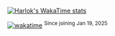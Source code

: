 [![Harlok's WakaTime stats](https://github-readme-stats.vercel.app/api/wakatime?username=QuokkaPride&layout=compact)](https://github.com/anuraghazra/github-readme-stats)


[![wakatime](https://wakatime.com/badge/user/9d1e83f8-186e-4b62-b229-02743f911a8c.svg)](https://wakatime.com/@9d1e83f8-186e-4b62-b229-02743f911a8c) <sup>Since joining Jan 19, 2025</sup>
